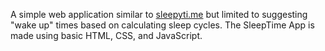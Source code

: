 A simple web application similar to [sleepyti.me](https://sleepyti.me/) but limited to suggesting "wake up" times based on calculating sleep cycles.
The SleepTime App is made using basic HTML, CSS, and JavaScript.
